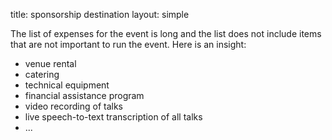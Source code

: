title: sponsorship destination
layout: simple

The list of expenses for the event is long and the list does not include items that are not important to run the event. Here is an insight:

 * venue rental
 * catering
 * technical equipment
 * financial assistance program
 * video recording of talks
 * live speech-to-text transcription of all talks
 * ...
